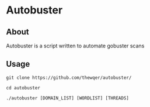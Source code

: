# Autobuster

## About 
Autobuster is a script written to automate gobuster scans

## Usage

`git clone https://github.com/thewqer/autobuster/`

`cd autobuster`

`./autobuster [DOMAIN_LIST] [WORDLIST] [THREADS]`
